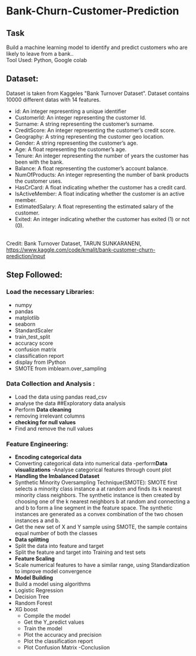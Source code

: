 # Bank-Churn-Customer-Prediction
## Task
Build a machine learning model to identify and predict customers who are likely to leave from a bank..</br>
Tool Used: Python, Google colab
## Dataset:
Dataset is taken from Kaggeles "Bank Turnover Dataset". Dataset contains 10000 different datas with 14 features.
- id: An integer representing a unique identifier
- CustomerId: An integer representing the customer Id.
- Surname: A string representing the customer’s surname.
- CreditScore: An integer representing the customer’s credit score.
- Geography: A string representing the customer geo location.
- Gender: A string representing the customer’s age.
- Age: A float representing the customer’s age.
- Tenure: An integer representing the number of years the customer has been with the bank.
- Balance: A float representing the customer’s account balance.
- NumOfProducts: An integer representing the number of bank products the customer uses.
- HasCrCard: A float indicating whether the customer has a credit card.
- IsActiveMember: A float indicating whether the customer is an active member.
- EstimatedSalary: A float representing the estimated salary of the customer.
- Exited: An integer indicating whether the customer has exited (1) or not (0). </br></br>

Credit: Bank Turnover Dataset, TARUN SUNKARANENI, https://www.kaggle.com/code/kmalit/bank-customer-churn-prediction/input

## Step Followed:
### Load the necessary Libraries:
- numpy
- pandas
- matplotlib
- seaborn
- StandardScaler
- train_test_split
- accuracy score
- confusion matrix
- classification report
- display from IPython
- SMOTE from imblearn.over_sampling
### Data Collection and Analysis :
- Load the data using pandas read_csv
- analyse the data
##Exploratory data analysis
- Perform **Data cleaning**
- removing irrelevant columns
- **checking for null values**
- Find and remove the null values
### Feature Engineering:
- **Encoding categorical data**
- Converting categorical data into numerical data
-perform**Data visualizations**
-Analyse categorical features through count plot
- **Handling the Imbalanced Dataset**
- Synthetic Minority Oversampling Technique(SMOTE): SMOTE first selects a minority class instance a at random and finds its k nearest minority class neighbors. The synthetic instance is then created by choosing one of the k nearest neighbors b at random and connecting a and b to form a line segment in the feature space. The synthetic instances are generated as a convex combination of the two chosen instances a and b.
- Get the new set of X and Y sample using SMOTE, the sample contains equal number of both the classes
- **Data splitting** 
- Split the data into feature and target
- Split the feature and target into Training and test sets
- **Feature Scaling**
- Scale numerical features to have a similar range, using Standardization to improve model convergence
- **Model Building**
- Build a model using algorithms
- Logistic Regression
- Decision Tree
- Random Forest
- XG boost
  - Compile the model
  - Get the Y_predict values
  - Train the model
  - Plot the accuracy and precision
  - Plot the classification report
  - Plot Confusion Matrix
  -Conclusiion

